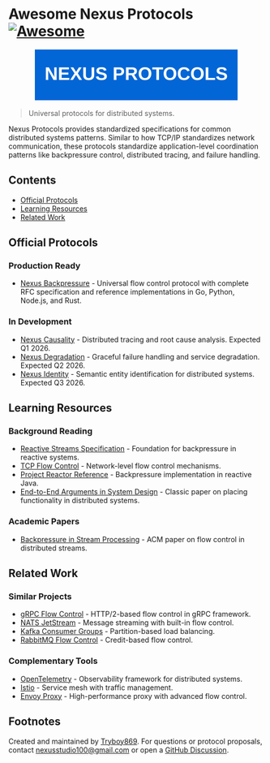 # Awesome Nexus Protocols [![Awesome](https://awesome.re/badge.svg)](https://awesome.re)

<div align="center">
  <img src="https://raw.githubusercontent.com/Tryboy869/awesome-nexus-protocols/main/logo.svg" alt="Nexus Protocols" width="400">
</div>

> Universal protocols for distributed systems.

Nexus Protocols provides standardized specifications for common distributed systems patterns. Similar to how TCP/IP standardizes network communication, these protocols standardize application-level coordination patterns like backpressure control, distributed tracing, and failure handling.

## Contents

- [Official Protocols](#official-protocols)
- [Learning Resources](#learning-resources)
- [Related Work](#related-work)

## Official Protocols

### Production Ready

- [Nexus Backpressure](https://github.com/Tryboy869/nexus-backpressure#readme) - Universal flow control protocol with complete RFC specification and reference implementations in Go, Python, Node.js, and Rust.

### In Development

- [Nexus Causality](https://github.com/Tryboy869/nexus-causality#readme) - Distributed tracing and root cause analysis. Expected Q1 2026.
- [Nexus Degradation](https://github.com/Tryboy869/nexus-degradation#readme) - Graceful failure handling and service degradation. Expected Q2 2026.
- [Nexus Identity](https://github.com/Tryboy869/nexus-identity#readme) - Semantic entity identification for distributed systems. Expected Q3 2026.

## Learning Resources

### Background Reading

- [Reactive Streams Specification](https://www.reactive-streams.org/) - Foundation for backpressure in reactive systems.
- [TCP Flow Control](https://en.wikipedia.org/wiki/Transmission_Control_Protocol#Flow_control) - Network-level flow control mechanisms.
- [Project Reactor Reference](https://projectreactor.io/docs/core/release/reference/) - Backpressure implementation in reactive Java.
- [End-to-End Arguments in System Design](https://web.mit.edu/Saltzer/www/publications/endtoend/endtoend.pdf) - Classic paper on placing functionality in distributed systems.

### Academic Papers

- [Backpressure in Stream Processing](https://dl.acm.org/doi/10.1145/3093742.3093925) - ACM paper on flow control in distributed streams.

## Related Work

### Similar Projects

- [gRPC Flow Control](https://grpc.io/docs/guides/flow-control/) - HTTP/2-based flow control in gRPC framework.
- [NATS JetStream](https://docs.nats.io/nats-concepts/jetstream) - Message streaming with built-in flow control.
- [Kafka Consumer Groups](https://kafka.apache.org/documentation/#consumerconfigs) - Partition-based load balancing.
- [RabbitMQ Flow Control](https://www.rabbitmq.com/flow-control.html) - Credit-based flow control.

### Complementary Tools

- [OpenTelemetry](https://opentelemetry.io/) - Observability framework for distributed systems.
- [Istio](https://istio.io/) - Service mesh with traffic management.
- [Envoy Proxy](https://www.envoyproxy.io/) - High-performance proxy with advanced flow control.

## Footnotes

Created and maintained by [Tryboy869](https://github.com/Tryboy869). For questions or protocol proposals, contact nexusstudio100@gmail.com or open a [GitHub Discussion](https://github.com/Tryboy869/awesome-nexus-protocols/discussions).